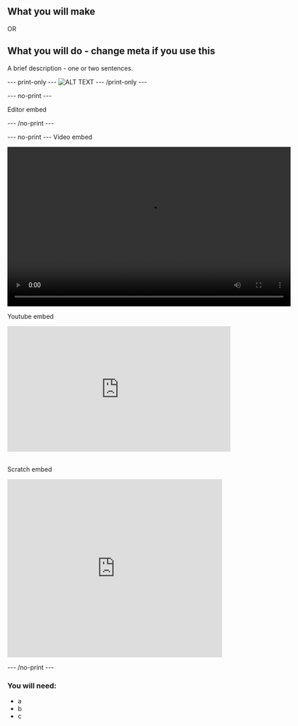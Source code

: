 ## What you will make

OR

## What you will do - change meta if you use this

A brief description - one or two sentences.

\--- print-only ---
![ALT TEXT](images/IMAGE.png)
\--- /print-only ---

\--- no-print ---

Editor embed

\--- /no-print ---

\--- no-print ---
Video embed

<video width="640" height="360" controls>
<source src="images/videoname.mp4" type="video/mp4">
</video>

Youtube embed

<html>
<div style="position: relative; overflow: hidden; padding-top: 56.25%;">
<iframe style="position: absolute; top: 0; left: 0; right: 0; width: 100%; height: 100%; border: none;" src="https://www.youtube.com/embed/XXXXXXXXX?rel=0&cc_load_policy=1" allowfullscreen allow="accelerometer; autoplay; clipboard-write; encrypted-media; gyroscope; picture-in-picture; web-share">
</iframe>
</div><br>
</html>

Scratch embed

<div class="scratch-preview">
 <iframe allowtransparency="true" width="485" height="402" src="https://scratch.mit.edu/projects/embed/XXXXXXXXX/?autostart=false" frameborder="0"></iframe>
</div>

\--- /no-print ---

### You will need:

- a
- b
- c
